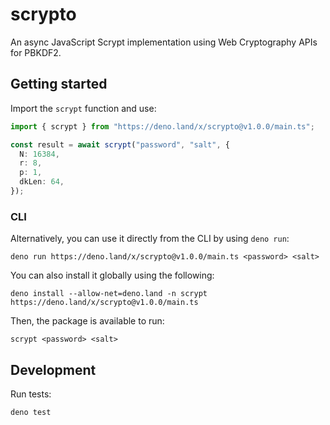 # scrypto

An async JavaScript Scrypt implementation using Web Cryptography APIs for
PBKDF2.

## Getting started

Import the `scrypt` function and use:

```ts
import { scrypt } from "https://deno.land/x/scrypto@v1.0.0/main.ts";

const result = await scrypt("password", "salt", {
  N: 16384,
  r: 8,
  p: 1,
  dkLen: 64,
});
```

### CLI

Alternatively, you can use it directly from the CLI by using `deno run`:

```shell
deno run https://deno.land/x/scrypto@v1.0.0/main.ts <password> <salt>
```

You can also install it globally using the following:

```shell
deno install --allow-net=deno.land -n scrypt https://deno.land/x/scrypto@v1.0.0/main.ts
```

Then, the package is available to run:

```shell
scrypt <password> <salt>
```

## Development

Run tests:

```shell
deno test
```
